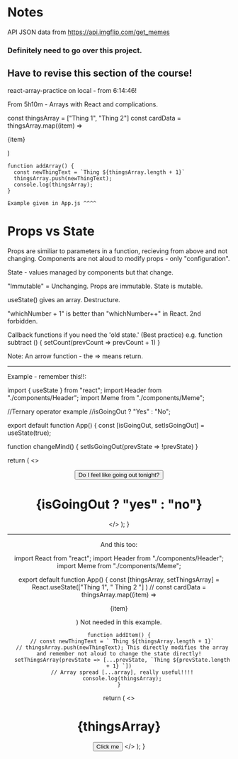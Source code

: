 # Notes

API JSON data from https://api.imgflip.com/get_memes

### Definitely need to go over this project.

## Have to revise this section of the course!
react-array-practice on local - from 6:14:46!

From 5h10m - Arrays with React and complications.

const thingsArray = ["Thing 1", "Thing 2"]
    const cardData = thingsArray.map((item) => <p>{item}</p> )

    function addArray() {
      const newThingText = `Thing ${thingsArray.length + 1}`
      thingsArray.push(newThingText);
      console.log(thingsArray);
    }

    Example given in App.js ^^^^

# Props vs State

Props are similiar to parameters in a function, recieving from above and not changing. Components are not aloud to modify props - only "configuration".

State - values managed by components but that change.

"Immutable" = Unchanging. Props are immutable. State is mutable.

useState() gives an array. Destructure.

"whichNumber + 1" is better than "whichNumber++" in React. 2nd forbidden.

Callback functions if you need the 'old state.' (Best practice) e.g.
function subtract () {
    setCount(prevCount => prevCount + 1)
}

Note: An arrow function - the => means return.

--------------------------------------------------
Example - remember this!!:

import { useState } from "react";
import Header from "./components/Header";
import Meme from "./components/Meme";

//Ternary operator example
//isGoingOut ? "Yes" : "No";

export default function App() {
  const [isGoingOut, setIsGoingOut] = useState(true);

  function changeMind() {
    setIsGoingOut(prevState => !prevState)
  }

  return (
    <>
      <Header />
      <Meme />
      <div>
        <button onClick={changeMind}>Do I feel like going out tonight?</button>
        <div>
          <h1>{isGoingOut ? "yes" : "no"}</h1>
        </div>
      </div>
    </>
  );
}

--------------------------------------------------------
And this too:

import React from "react";
import Header from "./components/Header";
import Meme from "./components/Meme";

export default function App() {
  const [thingsArray, setThingsArray] = React.useState(["Thing 1", " Thing 2 "] )
    // const cardData = thingsArray.map((item) => <p>{item}</p> ) Not needed in this example.

    
    function addItem() {
      // const newThingText = ` Thing ${thingsArray.length + 1}`
      // thingsArray.push(newThingText); This directly modifies the array and remember not aloud to change the state directly!
      setThingsArray(prevState => [...prevState, `Thing ${prevState.length + 1} `])
      // Array spread [...array], really useful!!!!
      console.log(thingsArray);
    }

  return (
    <>
      <Header />
      <Meme />
      <h1 className="things">{thingsArray}</h1>
      <button onClick={addItem}>Click me</button>
    </>
  );
}

